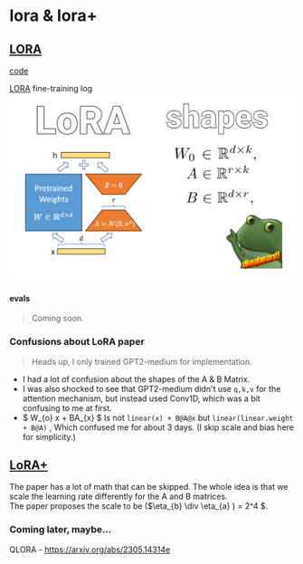 # lora & lora+

## [LORA](https://arxiv.org/abs/2106.09685)
[code](./LoRA.py)

[LORA](https://wandb.ai/afterhoursbilly/lora/runs/) fine-training log \
![alt_text](images/LoRA.png)

#### evals 
>Coming soon.

### Confusions about LoRA paper
> Heads up, I only trained GPT2-medium for implementation.

- I had a lot of confusion about the shapes of the A & B Matrix.
- I was also shocked to see that GPT2-medium didn't use `q,k,v` for the attention mechanism, but instead used Conv1D, which was a bit confusing to me at first.
- $ W_{o} x + BA_{x} $ Is not `linear(x) + B@A@x` but `linear(linear.weight + B@A)` , Which confused me for about 3 days. (I skip scale and bias here for simplicity.)

## [LoRA+](https://arxiv.org/abs/2402.12354)

The paper has a lot of math that can be skipped. The whole idea is that we scale the learning rate differently for the A and B matrices.\
The paper proposes the scale to be ($\eta_{b} \div \eta_{a} ) =  2^4 $.


### Coming later, maybe...
QLORA - https://arxiv.org/abs/2305.14314e

